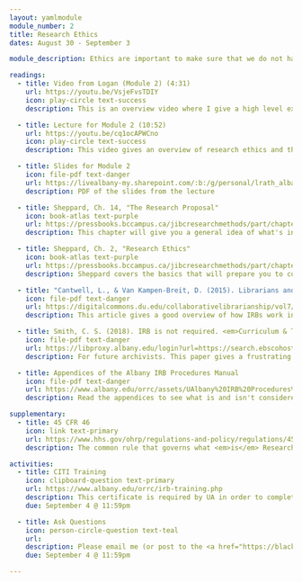 ```yaml
---
layout: yamlmodule
module_number: 2
title: Research Ethics
dates: August 30 - September 3

module_description: Ethics are important to make sure that we do not harm participants. Ethics covers content such as safety, privacy, confidentiality, and respect for participants.

readings:
  - title: Video from Logan (Module 2) (4:31)
    url: https://youtu.be/VsjeFvsTDIY
    icon: play-circle text-success
    description: This is an overview video where I give a high level explanation of the readings and describe this week's tasks.

  - title: Lecture for Module 2 (10:52)
    url: https://youtu.be/cq1ocAPWCno
    icon: play-circle text-success
    description: This video gives an overview of research ethics and the IRB process.

  - title: Slides for Module 2
    icon: file-pdf text-danger
    url: https://livealbany-my.sharepoint.com/:b:/g/personal/lrath_albany_edu/EWbhtDgrBmZOtLheMm_TYD0BGWmz3XFvPfkWMlmJw-PHzg?e=DtNyny
    description: PDF of the slides from the lecture

  - title: Sheppard, Ch. 14, "The Research Proposal"
    icon: book-atlas text-purple
    url: https://pressbooks.bccampus.ca/jibcresearchmethods/part/chapter-13-2/
    description: This chapter will give you a general idea of what's involved in your final project.

  - title: Sheppard, Ch. 2, "Research Ethics"
    icon: book-atlas text-purple
    url: https://pressbooks.bccampus.ca/jibcresearchmethods/part/chapter-2/
    description: Sheppard covers the basics that will prepare you to complete the CITI training.

  - title: "Cantwell, L., & Van Kampen-Breit, D. (2015). Librarians and the Institutional Review Board (IRB): Relationships matter. <em>Collaborative Librarianship 7</em>(2), 66-78."
    icon: file-pdf text-danger
    url: https://digitalcommons.du.edu/collaborativelibrarianship/vol7/iss2/4/
    description: This article gives a good overview of how IRBs work in practice as well as three potential ways a librarian could be involved with an IRB.

  - title: Smith, C. S. (2018). IRB is not required. <em>Curriculum & Teaching Dialogue, 20</em>(1/2), 137-142.
    icon: file-pdf text-danger
    url: https://libproxy.albany.edu/login?url=https://search.ebscohost.com/login.aspx?direct=true&AuthType=ip,sso&db=a2h&AN=131343488&site=ehost-live
    description: For future archivists. This paper gives a frustrating account of a student's experience working with an IRB to obtain approval to complete an oral history project.

  - title: Appendices of the Albany IRB Procedures Manual
    icon: file-pdf text-danger
    url: https://www.albany.edu/orrc/assets/UAlbany%20IRB%20Procedures%20Manual%202022.pdf
    description: Read the appendices to see what is and isn't considered Research at UAlbany.

supplementary:
  - title: 45 CFR 46
    icon: link text-primary
    url: https://www.hhs.gov/ohrp/regulations-and-policy/regulations/45-cfr-46/index.html
    description: The common rule that governs what <em>is</em> Research.

activities:
  - title: CITI Training
    icon: clipboard-question text-primary
    url: https://www.albany.edu/orrc/irb-training.php
    description: This certificate is required by UA in order to complete human subjects research. There are several modules with quizzes at each. <strong>Upload your certificate to Blackboard</strong>.
    due: September 4 @ 11:59pm

  - title: Ask Questions
    icon: person-circle-question text-teal
    url: 
    description: Please email me (or post to the <a href="https://blackboard.albany.edu/webapps/discussionboard/do/forum?action=list_threads&course_id=_170260_1&nav=discussion_board_entry&conf_id=_276906_1&forum_id=_583025_1" target="_blank">Ask a Question discussion board</a>) any questions you have about the research proposal assignment.
    due: September 4 @ 11:59pm

---
```

